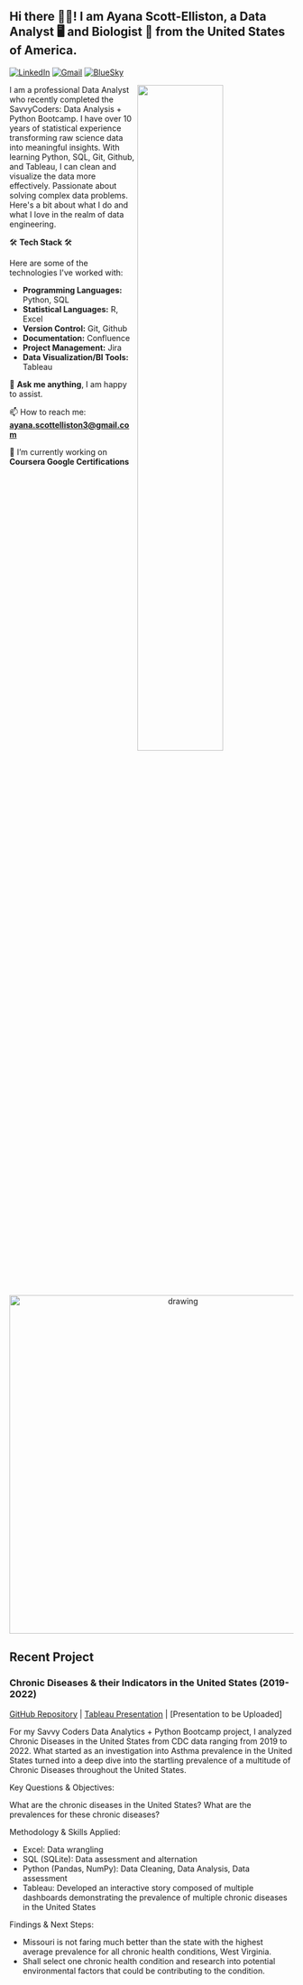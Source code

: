 ## Hi there 👋🏾! I am Ayana Scott-Elliston, a Data Analyst 🖥️ and Biologist 🧪 from the United States of America.

[![LinkedIn](https://img.shields.io/badge/-LinkedIn-blue?style=flat&logo=Linkedin&logoColor=white)](https://www.linkedin.com/in/ascottelliston/)
[![Gmail](https://img.shields.io/badge/-Gmail-c14438?style=flat&logo=Gmail&logoColor=white)](mailto:ayana.scottelliston@gmail.com)
[![BlueSky](https://img.shields.io/badge/-BlueSky-white?style=flat&logo=BlueSky&logoColor=blue)](https://bsky.app/profile/ayana-scottell.bsky.social)

<img width="55%" align="right" src="https://github.com/user-attachments/assets/382235f4-b520-49cf-a330-d266b5914f7e"/>

I am a professional Data Analyst who recently completed the SavvyCoders: Data Analysis + Python Bootcamp. I have over 10 years of statistical experience transforming raw science data into meaningful insights.
With learning Python, SQL, Git, Github, and Tableau, I can clean and visualize the data more effectively. 
Passionate about solving complex data problems.
Here's a bit about what I do and what I love in the realm of data engineering.

<p>

🛠 **Tech Stack** 🛠

Here are some of the technologies I've worked with:

  * **Programming Languages:** Python, SQL
  * **Statistical Languages:** R, Excel
  * **Version Control:** Git, Github
  * **Documentation:** Confluence
  * **Project Management:** Jira
  * **Data Visualization/BI Tools:** Tableau


💬 **Ask me anything**, I am happy to assist.

📫 How to reach me: **ayana.scottelliston3@gmail.com**

</p>

🔭 I’m currently working on **Coursera Google Certifications**

<p align ="center">
 <img src="https://www.conceptdraw.com/How-To-Guide/picture/Health-Sciences-Public-Health.png" alt="drawing" width="600"/>
</p>

<p>
 
## Recent Project

### Chronic Diseases & their Indicators in the United States (2019-2022)

[GitHub Repository](https://github.com/For7the7Research/Capstone.git) | [Tableau Presentation](https://public.tableau.com/app/profile/ayana.scott.elliston/viz/Capstone_Presentation_17482711887780/ChronicDisease?publish=yes) | [Presentation to be Uploaded]

For my Savvy Coders Data Analytics + Python Bootcamp project, I analyzed Chronic Diseases in the United States from CDC data ranging from 2019 to 2022. What started as an investigation into Asthma prevalence in the United States turned into a deep dive into the startling prevalence of a multitude of Chronic Diseases throughout the United States.

Key Questions & Objectives:

What are the chronic diseases in the United States?
What are the prevalences for these chronic diseases?

Methodology & Skills Applied:

* Excel: Data wrangling
* SQL (SQLite): Data assessment and alternation
* Python (Pandas, NumPy): Data Cleaning, Data Analysis, Data assessment
* Tableau: Developed an interactive story composed of multiple dashboards demonstrating the prevalence of multiple chronic diseases in the United States

Findings & Next Steps:

* Missouri is not faring much better than the state with the highest average prevalence for all chronic health conditions, West Virginia.
* Shall select one chronic health condition and research into potential environmental factors that could be contributing to the condition.

</p>
